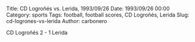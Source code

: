 Title: CD Logroñés vs. Lerida, 1993/09/26
Date: 1993/09/26 00:00
Category: sports
Tags: football, football scores, CD Logroñés, Lerida
Slug: cd-logrones-vs-lerida
Author: carbonero


CD Logroñés 2 - 1 Lerida
